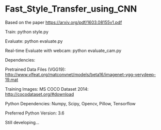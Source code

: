# Fast_Style_Transfer_using_CNN
Based on the paper https://arxiv.org/pdf/1603.08155v1.pdf

Train: python style.py

Evaluate: python evaluate.py

Real-time Evaluate with webcam: python evaluate_cam.py

Dependencies:

Pretrained Data Files (VGG19): http://www.vlfeat.org/matconvnet/models/beta16/imagenet-vgg-verydeep-19.mat

Training Images: MS COCO Dataset 2014: http://cocodataset.org/#download

Python Dependencies: Numpy, Scipy, Opencv, Pillow, Tensorflow

Preferred Python Version: 3.6

Still developing...
